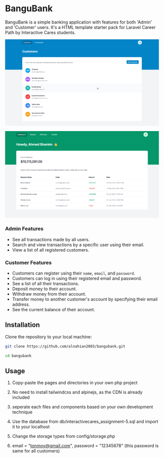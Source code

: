 # BanguBank

BanguBank is a simple banking application with features for both 'Admin' and 'Customer' users. It's a HTML template starter pack for Laravel Career Path by Interactive Cares students.

![Admin View](screenshots/admin_preview.png)

![Customer View](screenshots/customers_preview.png)

### Admin Features

- See all transactions made by all users.
- Search and view transactions by a specific user using their email.
- View a list of all registered customers.

### Customer Features

- Customers can register using their `name`, `email`, and `password`.
- Customers can log in using their registered email and password.
- See a list of all their transactions.
- Deposit money to their account.
- Withdraw money from their account.
- Transfer money to another customer's account by specifying their email address.
- See the current balance of their account.

## Installation

Clone the repository to your local machine:

```bash
git clone https://github.com/alnahian2003/bangubank.git
```

```bash
cd bangubank
```

## Usage

1. Copy-paste the pages and directories in your own php project
2. No need to install tailwindcss and alpinejs, as the CDN is already included
3. seperate each files and components based on your own development technique

4. Use the database from db/interactivecares_assignment-5.sql and import it to your localhost
5. Change the storage types from config/storage.php
6. email = "tonmoy@gmail.com", password = "12345678" (this password is same for all customers)
